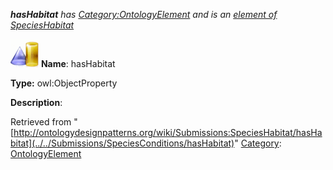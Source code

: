 ___hasHabitat__ has [Category:OntologyElement](../../Category/OntologyElement "Category:OntologyElement") and is an [element of](../../Property/ElementOf "Property:ElementOf") [SpeciesHabitat](../../Submissions/SpeciesHabitat "Submissions:SpeciesHabitat")_


  




[![ObjectProperty](../../images/thumb/c/c3/ObjectProperty.gif/45px-ObjectProperty.gif)](../../Image/ObjectProperty.gif "ObjectProperty")
__Name__: hasHabitat 


__Type:__ owl:ObjectProperty 


__Description__: 





Retrieved from "[http://ontologydesignpatterns.org/wiki/Submissions:SpeciesHabitat/hasHabitat](../../Submissions/SpeciesConditions/hasHabitat)"
 [Category](http://ontologydesignpatterns.org/wiki/Special:Categories "Special:Categories"): [OntologyElement](../../Category/OntologyElement "Category:OntologyElement")
